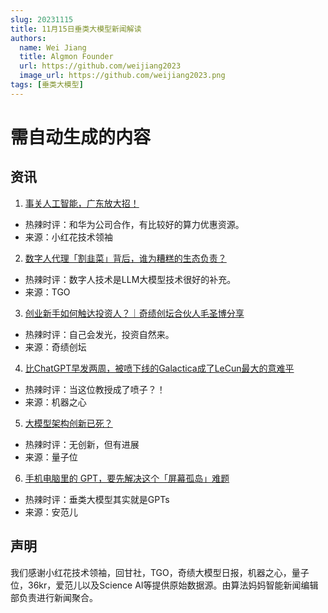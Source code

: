 ```yaml
---
slug: 20231115
title: 11月15日垂类大模型新闻解读
authors:
  name: Wei Jiang
  title: Algmon Founder
  url: https://github.com/weijiang2023
  image_url: https://github.com/weijiang2023.png
tags: [垂类大模型]
---
```


# 需自动生成的内容
## 资讯

1. [事关人工智能，广东放大招！](https://mp.weixin.qq.com/s/AdxVa_S5kbzoBLzOM6YR2w)
* 热辣时评：和华为公司合作，有比较好的算力优惠资源。
* 来源：小红花技术领袖

2. [数字人代理「割韭菜」背后，谁为糟糕的生态负责？](https://mp.weixin.qq.com/s/2iQdfT3lhvxsfOufSb_n9Q)
* 热辣时评：数字人技术是LLM大模型技术很好的补充。
* 来源：TGO

3. [创业新手如何触达投资人？｜奇绩创坛合伙人毛圣博分享](https://mp.weixin.qq.com/s/XnrOLyfKIVJBjWcgU6rm8g)
* 热辣时评：自己会发光，投资自然来。
* 来源：奇绩创坛

4. [比ChatGPT早发两周，被喷下线的Galactica成了LeCun最大的意难平](https://mp.weixin.qq.com/s/5BP1TXeDkWQDYKgB9ubstQ)
* 热辣时评：当这位教授成了喷子？！
* 来源：机器之心

5. [大模型架构创新已死？](https://mp.weixin.qq.com/s/3OThXBgmE5HfsLuebLFgoQ)
* 热辣时评：无创新，但有进展
* 来源：量子位

6. [手机电脑里的 GPT，要先解决这个「屏幕孤岛」难题](https://mp.weixin.qq.com/s/0pvtRepmAKOcj2MxhOb32w)
* 热辣时评：垂类大模型其实就是GPTs
* 来源：安范儿

## 声明

我们感谢小红花技术领袖，回甘社，TGO，奇绩大模型日报，机器之心，量子位，36kr，爱范儿以及Science AI等提供原始数据源。由算法妈妈智能新闻编辑部负责进行新闻聚合。